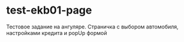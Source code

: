 # test-ekb01-page
Тестовое задание на ангуляре. Страничка с выбором автомобиля, настройками кредита и popUp формой
